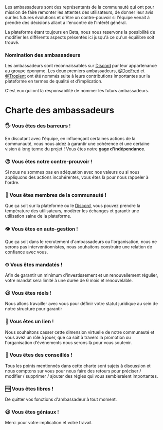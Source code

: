 Les ambassadeurs sont des représentants de la communauté qui ont pour mission
de faire remonter les attentes des utilisateurs, de donner leur avis sur les
futures évolutions et d'être un contre-pouvoir si l'équipe venait à prendre
des décisions allant a l'encontre de l'intérêt général.

La plateforme étant toujours en Beta, nous nous reservons la possibilité
de modifier les différents aspects présentés ici jusqu'à ce qu'un équilibre
soit trouvé.

### Nomination des ambassadeurs

Les ambassadeurs sont reconnaissables sur [Discord](https://discord.gg/2Qd7hMz)
par leur appartenance au groupe éponyme. Les deux premiers ambassadeurs,
[@DocFred](/u/docfred) et [@Troplent](/u/Troplent) ont été nommés suite à leurs
contributions importantes sur la plateforme en termes de qualité et
d'implication.

C'est eux qui ont la responsabilité de nommer les futurs ambassadeurs.

# Charte des ambassadeurs


### 🖐‍ Vous êtes des **barreurs** !

En discutant avec l'équipe, en influençant certaines 
actions de la communauté, vous nous aidez à garantir une cohérence et une 
certaine vision à long terme du projet ! Vous êtes notre **gage d'indépendance**.


### 😠‍ Vous êtes notre **contre-prouvoir** !
Si nous ne sommes pas en adéquation avec nos valeurs ou si nous
appliquons des actions incohérentes,
vous êtes là pour nous rappeler à l'ordre.


### 📝‍  Vous êtes **membres de la communauté** ! 
Que ça soit sur la plateforme ou 
le [Discord](https://discord.gg/2Qd7hMz), vous pouvez prendre la
température des utilisateurs, modérer les échanges et garantir 
une utilisation saine de la plateforme.


### 👁‍ Vous êtes en **auto-gestion** ! 
Que ça soit dans le recrutement d'ambassadeurs
ou l'organisation, nous ne serons pas interventionnistes, 
nous souhaitons construire une relation de confiance avec vous.

### ⏲‍ Vous êtes **mandatés** ! 
Afin de garantir un minimum d'investissement et 
un renouvellement régulier, votre mandat sera limité à une durée de 6 mois
et renouvelable.


### 😃‍ Vous êtes **réels** ! 
Nous allons travailler avec vous pour définir votre 
statut juridique au sein de notre structure pour garantir


### 🔗‍ Vous êtes **un lien** ! 
Nous souhaitons casser cette dimension virtuelle de 
notre communauté et vous avez un rôle à jouer, que ca soit à travers la 
promotion ou l'organisation d'événements nous serons là pour vous soutenir.


### 👷‍  Vous êtes **des conseillés** ! 
Tous les points mentionnés dans 
cette charte sont sujets à discussion et nous comptons sur vous pour nous faire 
des retours pour préciser / modifier / supprimer / ajouter
des règles qui vous sembleraient importantes.

### 🆓‍ Vous êtes **libres** !
De quitter vos fonctions d'ambassadeur à tout moment.

### 😃‍ Vous êtes **géniaux** ! 
Merci pour votre implication et votre travail.
